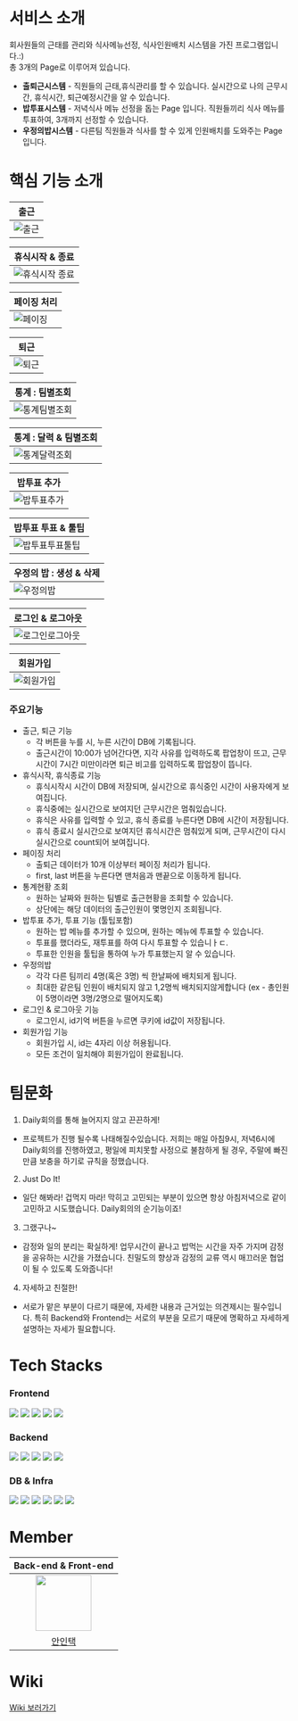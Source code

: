 # 서비스 소개
회사원들의 근태를 관리와 식사메뉴선정, 식사인원배치 시스템을 가진 프로그램입니다.:)<br>
총 3개의 Page로 이루어져 있습니다.<br>
- **출퇴근시스템** - 직원들의 근태,휴식관리를 할 수 있습니다. 실시간으로 나의 근무시간, 휴식시간, 퇴근예정시간을 알 수 있습니다.<br>
- **밥투표시스템** - 저녁식사 메뉴 선정을 돕는 Page 입니다. 직원들끼리 식사 메뉴를 투표하여, 3개까지 선정할 수 있습니다.<br>
- **우정의밥시스템** - 다른팀 직원들과 식사를 할 수 있게 인원배치를 도와주는 Page 입니다.<br>



# 핵심 기능 소개

|출근|
|---|
|![출근](https://user-images.githubusercontent.com/70586428/229975791-3d42f937-1138-4f7e-a804-65a0bdbe13d1.gif)|

|휴식시작 & 종료|
|---|
|![휴식시작 종료](https://user-images.githubusercontent.com/70586428/229976123-34272dd6-c500-4228-8c74-c8023240b5fa.gif)|

|페이징 처리|
|---|
|![페이징](https://user-images.githubusercontent.com/70586428/229976202-955cea21-1e6d-4ed1-bdb8-da8d6f9761d9.gif)|

|퇴근|
|---|
|![퇴근](https://user-images.githubusercontent.com/70586428/229976271-e7dd20be-359a-419c-a6eb-617578753214.gif)|

|통계 : 팀별조회|
|---|
|![통계팀별조회](https://user-images.githubusercontent.com/70586428/229976442-25687904-20ef-4f56-b85c-3dcb944c649b.gif)|

|통계 : 달력 & 팀별조회|
|---|
|![통계달력조회](https://user-images.githubusercontent.com/70586428/229976457-e4fe78fe-da20-4612-b373-300ab55af944.gif)|

|밥투표 추가|
|---|
|![밥투표추가](https://user-images.githubusercontent.com/70586428/229976530-390d4a64-1b36-4659-9a47-fbb8e8609709.gif)|

|밥투표 투표 & 툴팁|
|---|
|![밥투표투표툴팁](https://user-images.githubusercontent.com/70586428/229976546-be59933b-5f0f-4130-b313-de9d3236a66d.gif)|


|우정의 밥 : 생성 & 삭제|
|---|
|![우정의밥](https://user-images.githubusercontent.com/70586428/229976553-0da4f2c2-9c73-4e02-a328-7011ebd14dc7.gif)|


|로그인 & 로그아웃|
|---|
|![로그인로그아웃](https://user-images.githubusercontent.com/70586428/229976611-2746e9f4-6b8c-4085-be1c-a823a0ea7079.gif)|

|회원가입|
|---|
|![회원가입](https://user-images.githubusercontent.com/70586428/229976607-3e8d57d8-7910-4c3d-a5d0-d9557a4c09ea.gif)|



### 주요기능
- 출근, 퇴근 기능
  - 각 버튼을 누를 시, 누른 시간이 DB에 기록됩니다.
  - 출근시간이 10:00가 넘어간다면, 지각 사유를 입력하도록 팝업창이 뜨고, 근무시간이 7시간 미만이라면 퇴근 비고를 입력하도록 팝업창이 뜹니다.
- 휴식시작, 휴식종료 기능
  - 휴식시작시 시간이 DB에 저장되며, 실시간으로 휴식중인 시간이 사용자에게 보여집니다.
  - 휴식중에는 실시간으로 보여지던 근무시간은 멈춰있습니다.
  - 휴식은 사유를 입력할 수 있고, 휴식 종료를 누른다면 DB에 시간이 저장됩니다.
  - 휴식 종료시 실시간으로 보여지던 휴식시간은 멈춰있게 되며, 근무시간이 다시 실시간으로 count되어 보여집니다.
- 페이징 처리
  - 출퇴근 데이터가 10개 이상부터 페이징 처리가 됩니다.
  - first, last 버튼을 누른다면 맨처음과 맨끝으로 이동하게 됩니다.
- 통계현황 조회
  - 원하는 날짜와 원하는 팀별로 출근현황을 조회할 수 있습니다.
  - 상단에는 해당 데이터의 출근인원이 몇명인지 조회됩니다.
- 밥투표 추가, 투표 기능 (툴팁포함)
  - 원하는 밥 메뉴를 추가할 수 있으며, 원하는 메뉴에 투표할 수 있습니다.
  - 투표를 했더라도, 재투표를 하여 다시 투표할 수 있습니ㅏㄷ.
  - 투표한 인원을 툴팁을 통하여 누가 투표했는지 알 수 있습니다.
- 우정의밥
  - 각각 다른 팀끼리 4명(혹은 3명) 씩 한날짜에 배치되게 됩니다.
  - 최대한 같은팀 인원이 배치되지 않고 1,2명씩 배치되지않게합니다 (ex - 총인원이 5명이라면 3명/2명으로 떨어지도록)
- 로그인 & 로그아웃 기능
  - 로그인시, id기억 버튼을 누르면 쿠키에 id값이 저장됩니다.
- 회원가입 기능
  - 회원가입 시, id는 4자리 이상 허용됩니다.
  - 모든 조건이 일치해야 회원가입이 완료됩니다.





# 팀문화
1. Daily회의를 통해 늘어지지 않고 끈끈하게!<br>
- 프로젝트가 진행 될수록 나태해질수있습니다. 저희는 매일 아침9시, 저녁6시에 Daily회의를 진행하였고, 평일에 피치못할 사정으로 불참하게 될 경우, 주말에 빠진만큼 보충을 하기로 규칙을 정했습니다.
2. Just Do It!<br>
- 일단 해봐라! 겁먹지 마라! 막히고 고민되는 부분이 있으면 항상 아침저녁으로 같이 고민하고 시도했습니다. Daily회의의 순기능이죠!
3. 그랬구나~ <br>
- 감정와 일의 분리는 확실하게! 업무시간이 끝나고 밥먹는 시간을 자주 가지며 감정을 공유하는 시간을 가졌습니다. 친밀도의 향상과 감정의 교류 역시 매끄러운 협업이 될 수 있도록 도와줍니다!
4. 자세하고 친절한!<br>
- 서로가 맡은 부분이 다르기 때문에, 자세한 내용과 근거있는 의견제시는 필수입니다. 특히 Backend와 Frontend는 서로의 부분을 모르기 때문에 명확하고 자세하게 설명하는 자세가 필요합니다.

# Tech Stacks
### Frontend
<img src="https://img.shields.io/badge/javascript-F7DF1E?style=for-the-badge&logo=javascript&logoColor=black"> <img src="https://img.shields.io/badge/Thymeleaf-005F0F?style=for-the-badge&logo=Thymeleaf&logoColor=white"> <img src="https://img.shields.io/badge/jQuery-0769AD?style=for-the-badge&logo=jQuery&logoColor=white"> <img src="https://img.shields.io/badge/CSS-F43059?style=for-the-badge&logo=CSS&logoColor=white"> <img src="https://img.shields.io/badge/HTML-302683?style=for-the-badge&logo=HTML&logoColor=white">
### Backend
<img src="https://img.shields.io/badge/springboot-6DB33F?style=for-the-badge&logo=springboot&logoColor=white"> <img src="https://img.shields.io/badge/java-007396?style=for-the-badge&logo=java&logoColor=white"> <img src="https://img.shields.io/badge/Maven-CC0000?style=for-the-badge&logo=Maven&logoColor=white"> <img src="https://img.shields.io/badge/Swagger-85EA2D?style=for-the-badge&logo=Swagger&logoColor=white"> <img src="https://img.shields.io/badge/Python-EE4C2C?style=for-the-badge&logo=Python&logoColor=white">
### DB & Infra
<img src="https://img.shields.io/badge/mariaDB-003545?style=for-the-badge&logo=mariaDB&logoColor=white"> <img src="https://img.shields.io/badge/JPA-02A8EF?style=for-the-badge&logo=JPA&logoColor=white"> <img src="https://img.shields.io/badge/JPQL-ED145B?style=for-the-badge&logo=JPQL&logoColor=white"> <img src="https://img.shields.io/badge/Git-F05032?style=for-the-badge&logo=Git&logoColor=white"> <img src="https://img.shields.io/badge/github-181717?style=for-the-badge&logo=github&logoColor=white"> <img src="https://img.shields.io/badge/AWS Elastik Beanstalk-232F3E?style=for-the-badge&logo=Amazon AWS&logoColor=white">

# Member
|Back-end & Front-end|
|:---:|
|<img src="https://user-images.githubusercontent.com/70586428/197694674-88686917-38b4-4d9c-8a6e-93367fb56055.jpg" width="100"/>|
|[안인택](https://github.com/intacka)|

# Wiki
[Wiki 보러가기](https://shrouded-marigold-0d2.notion.site/WORK-COMMUTE-07c6a68d058749c0a7fe5e76b46f5668)

